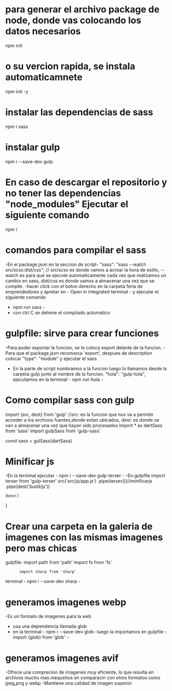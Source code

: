 # para generar el archivo package de node, donde vas colocando los datos necesarios


npm init

# o su vercion rapida, se instala automaticamnete

npm init -y

# instalar las dependencias de sass
npm i sass

# instalar gulp
 npm i --save-dev gulp

# En caso de descargar el repositorio y no tener las dependencias "node_modules" Ejecutar el siguiente comando

npm i

# comandos para compilar el sass
-En el package.json en la seccion de script- "sass": "sass --watch src/scss:dist/css";  // src/scss es donde vamos a acrear la hora de estilo, --watch es para que se ejecute automaticamente cada vez que realizamos un cambio en sass, dist/css es donde vamos a almacenar una vez que se compile.
-hacer click con el boton derecho en la carpeta feria de emprendedores y apretar en - Open in integrated terminal - 
y ejecutar el siguiente comando
- npm run sass -
- con ctrl C se detiene el compilado automatico

# gulpfile: sirve para crear funciones
-Para poder exportar la funcion, se le coloca export delante de la funcion.
-Para que el package.json reconosca 'export', despues de description colocar "type": "module" y ejecutar el sass
- En la parte de script nombramos a la funcion luego lo llamamos desde la carpeta gulp junto al nombre de la funcion. "hola": "gulp hola", ejecutamos en la terminal - npm run hola -

# Como compilar sass con gulp
import {src, dest} from 'gulp' //src: es la funcion que nos va a permitir acceder a los archivos fuentes,donde estan ubicados, dest: es donde se van a almacenar una vez que hayan sido procesados
import * as dartSass from 'sass'
import gulpSass from 'gulp-sass'

const sass = gulSass(dartSass)

# Minificar js
-En la terminal ejecutar - npm i --save-dev gulp-terser  -
-En gulpfile import terser from 'gulp-terser'
    src('src/js/app.js')
        .pipe(terser())//minificarjs
        .pipe(dest('build/js'))

    done()
}

# Crear una carpeta en la galeria de imagenes con las mismas imagenes pero mas chicas 
 
gulpfile: import path from 'path'
          import fs from 'fs'

          import sharp from 'sharp'

terminal - npm i --save-dev sharp -

# generamos imagenes webp
-Es un formato de imagenes para la web
- usa una dependencia llamada glob
- en la terminal - npm i --save-dev glob-
luego la importamos en gulpfile - import {glob} from 'glob' -

# generamos imagenes avif
-Ofrece una comprecion de imagenes muy eficiente, lo que resulta en archivos mucho mas mequeños en comparacin con otros formatos como jpeg,png y webp
-Mantiene una calidad de imagen superior
